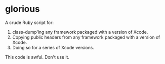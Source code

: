 # glorious

A crude Ruby script for:

1. class-dump'ing any framework packaged with a version of Xcode.
2. Copying public headers from any framework packaged with a version of Xcode.
3. Doing so for a series of Xcode versions.

This code is awful. Don't use it.
